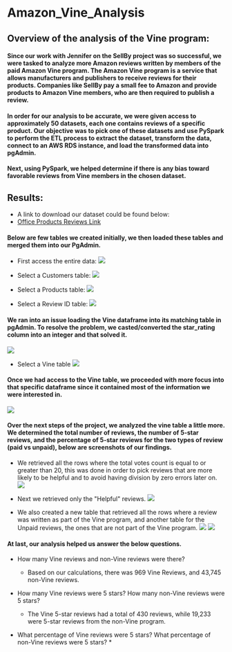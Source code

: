 # Amazon_Vine_Analysis

## Overview of the analysis of the Vine program:


#### Since our work with Jennifer on the SellBy project was so successful, we were tasked to analyze more Amazon reviews written by members of the paid Amazon Vine program. The Amazon Vine program is a service that allows manufacturers and publishers to receive reviews for their products. Companies like SellBy pay a small fee to Amazon and provide products to Amazon Vine members, who are then required to publish a review.
#### In order for our analysis to be accurate, we were given access to approximately 50 datasets, each one contains reviews of a specific product. Our objective was to pick one of these datasets and use PySpark to perform the ETL process to extract the dataset, transform the data, connect to an AWS RDS instance, and load the transformed data into pgAdmin. 

#### Next, using PySpark, we helped determine if there is any bias toward favorable reviews from Vine members in the chosen dataset.


## Results:


* A link to download our dataset could be found below:
* [Office Products Reviews Link](https://amazon-officereviews.s3.amazonaws.com/amazon_reviews_us_Office_Products_v1_00.tsv.gz)


#### Below are few tables we created initially, we then loaded these tables and merged them into our PgAdmin.

* First access the entire data:
![](images/originaltable.png)

* Select a Customers table:
![](images/customertable.png)

* Select a Products table:
![](images/productstable.png)

* Select a Review ID table:
![](images/review_idtable.png)
#### We ran into an issue loading the Vine dataframe into its matching table in pgAdmin. To resolve the problem, we casted/converted the star_rating column into an integer and that solved it.
![](images/star_ratingtypes.png)

* Select a Vine table
![](images/vinetable.png)

#### Once we had access to the Vine table, we proceeded with more focus into that specific dataframe since it contained most of the information we were interested in.

![](images/vinetable.png)

#### Over the next steps of the project, we analyzed the vine table a little more. We determined the total number of reviews, the number of 5-star reviews, and the percentage of 5-star reviews for the two types of review (paid vs unpaid), below are screenshots of our findings.

* We retrieved all the rows where the total votes count is equal to or greater than 20, this was done in order to pick reviews that are more likely to be helpful and to avoid having division by zero errors later on.
![](images/20%2Bvotes.png)

* Next we retrieved only the "Helpful" reviews.
![](images/helpfulvotes_table.png)

* We also created a new table that retrieved all the rows where a review was written as part of the Vine program, and another table for the Unpaid reviews, the ones that are not part of the Vine program.
![](images/paid_reviewstable.png)
![](images/nonpaid_reviewstable.png)


#### At last, our analysis helped us answer the below questions.

* How many Vine reviews and non-Vine reviews were there?
    * Based on our calculations, there was 969 Vine Reviews, and 43,745 non-Vine reviews.

* How many Vine reviews were 5 stars? How many non-Vine reviews were 5 stars?
    * The Vine 5-star reviews had a total of 430 reviews, while 19,233 were 5-star reviews from the non-Vine program.

* What percentage of Vine reviews were 5 stars? What percentage of non-Vine reviews were 5 stars?
    * 




